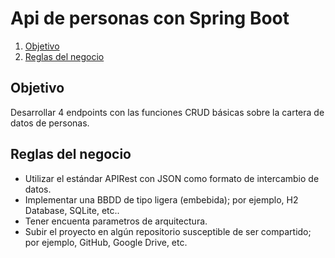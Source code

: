 # Api de personas con Spring Boot

1. [Objetivo](#objetivo)
2. [Reglas del negocio](#regla)

<a name="objetivo"></a>
## **Objetivo**

Desarrollar 4 endpoints con las funciones CRUD básicas sobre la cartera de datos de personas.

<a name="regla"></a>
## **Reglas del negocio**

- Utilizar el estándar APIRest con JSON como formato de intercambio de datos.
- Implementar una BBDD de tipo ligera (embebida); por ejemplo, H2 Database, SQLite, etc..
- Tener encuenta parametros de arquitectura.
- Subir el proyecto en algún repositorio susceptible de ser compartido; por ejemplo, GitHub, Google Drive, etc.
